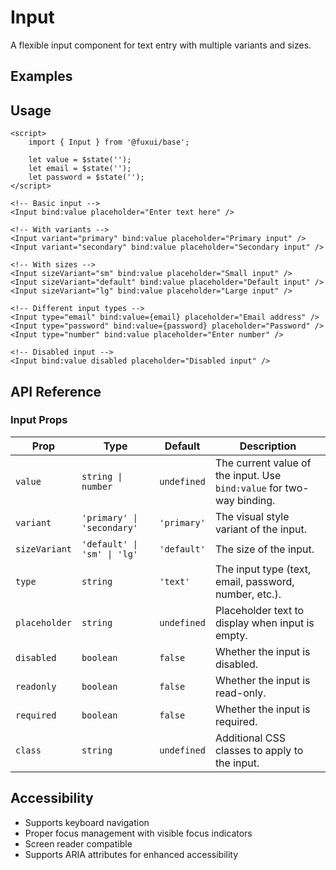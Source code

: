 <script>
	import Example from './Example.svelte';
</script>

# Input

A flexible input component for text entry with multiple variants and sizes.

## Examples

<Example />

## Usage

```svelte
<script>
	import { Input } from '@fuxui/base';

	let value = $state('');
	let email = $state('');
	let password = $state('');
</script>

<!-- Basic input -->
<Input bind:value placeholder="Enter text here" />

<!-- With variants -->
<Input variant="primary" bind:value placeholder="Primary input" />
<Input variant="secondary" bind:value placeholder="Secondary input" />

<!-- With sizes -->
<Input sizeVariant="sm" bind:value placeholder="Small input" />
<Input sizeVariant="default" bind:value placeholder="Default input" />
<Input sizeVariant="lg" bind:value placeholder="Large input" />

<!-- Different input types -->
<Input type="email" bind:value={email} placeholder="Email address" />
<Input type="password" bind:value={password} placeholder="Password" />
<Input type="number" bind:value placeholder="Enter number" />

<!-- Disabled input -->
<Input bind:value disabled placeholder="Disabled input" />
```

## API Reference

### Input Props

| Prop | Type | Default | Description |
|------|------|---------|-------------|
| `value` | `string \| number` | `undefined` | The current value of the input. Use `bind:value` for two-way binding. |
| `variant` | `'primary' \| 'secondary'` | `'primary'` | The visual style variant of the input. |
| `sizeVariant` | `'default' \| 'sm' \| 'lg'` | `'default'` | The size of the input. |
| `type` | `string` | `'text'` | The input type (text, email, password, number, etc.). |
| `placeholder` | `string` | `undefined` | Placeholder text to display when input is empty. |
| `disabled` | `boolean` | `false` | Whether the input is disabled. |
| `readonly` | `boolean` | `false` | Whether the input is read-only. |
| `required` | `boolean` | `false` | Whether the input is required. |
| `class` | `string` | `undefined` | Additional CSS classes to apply to the input. |

## Accessibility

- Supports keyboard navigation
- Proper focus management with visible focus indicators
- Screen reader compatible
- Supports ARIA attributes for enhanced accessibility
